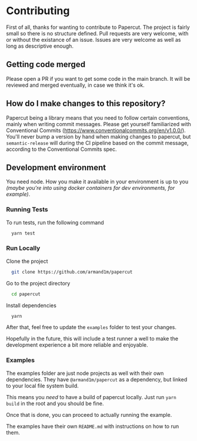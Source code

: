 # Contributing

First of all, thanks for wanting to contribute to Papercut. The project is fairly small so there is no structure defined. Pull requests are very welcome, with or without the existance of an issue. Issues are very welcome as well as long as descriptive enough.

## Getting code merged

Please open a PR if you want to get some code in the main branch. It will be reviewed and merged eventually, in case we think it's ok.

## How do I make changes to this repository?

Papercut being a library means that you need to follow certain conventions, mainly when writing commit messages. Please get yourself familiarized with Conventional Commits (https://www.conventionalcommits.org/en/v1.0.0/). You'll never bump a version by hand when making changes to papercut, but `semantic-release` will during the CI pipeline based on the commit message, according to the Conventional Commits spec.

## Development environment 

You need node. How you make it available in your environment is up to you _(maybe you're into using docker containers for dev environments, for example)_.

### Running Tests

To run tests, run the following command

```bash
  yarn test
```

### Run Locally

Clone the project

```bash
  git clone https://github.com/armand1m/papercut
```

Go to the project directory

```bash
  cd papercut
```

Install dependencies

```bash
  yarn
```

After that, feel free to update the `examples` folder to test your changes.

Hopefully in the future, this will include a test runner a well to make the development experience a bit more reliable and enjoyable.

### Examples

The examples folder are just node projects as well with their own dependencies. They have `@armand1m/papercut` as a dependency, but linked to your local file system build.

This means you _need_ to have a build of papercut locally. Just run `yarn build` in the root and you should be fine.

Once that is done, you can proceed to actually running the example.

The examples have their own `README.md` with instructions on how to run them.


